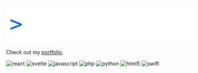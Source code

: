 <img src="https://github.com/claytercek/claytercek/raw/master/assets/type-title.gif" width="600" alt="> Clay Tercek">

Check out my [portfolio](https://cly.li).

<p>
  <img src="https://img.icons8.com/dusk/40/000000/react.png" alt="react"/> 
  <img src="https://img.icons8.com/dusk/40/000000/svetle.png" alt="svelte"/> 
  <img src="https://img.icons8.com/dusk/40/000000/javascript.png" alt="javascript"/> 
  <img src="https://img.icons8.com/dusk/40/000000/php-logo.png" alt="php"/> 
  <img src="https://img.icons8.com/dusk/40/000000/python.png" alt="python"/> 
  <img src="https://img.icons8.com/dusk/40/000000/html-5.png" alt="html5"/> 
  <img src="https://img.icons8.com/dusk/40/000000/swift.png" alt="swift"/> 
</p>

